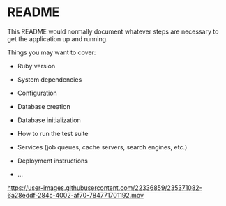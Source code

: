 # README

This README would normally document whatever steps are necessary to get the
application up and running.

Things you may want to cover:

* Ruby version

* System dependencies

* Configuration

* Database creation

* Database initialization

* How to run the test suite

* Services (job queues, cache servers, search engines, etc.)

* Deployment instructions

* ...


https://user-images.githubusercontent.com/22336859/235371082-6a28eddf-284c-4002-af70-784771701192.mov


